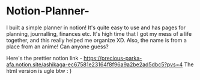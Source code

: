 # Notion-Planner-
I built a simple planner in notion! It's quite easy to use and has pages for planning, journalling, finances etc. It's high time that I got my mess of a life together, and this really helped me organize XD. Also, the name is from a place from an anime! Can anyone guess? 

Here's the prettier notion link - https://precious-parka-afa.notion.site/ashikaga-ec67581e23164f8f96a9a2be2ad5dbc5?pvs=4
The html version is ugle btw : ) 
